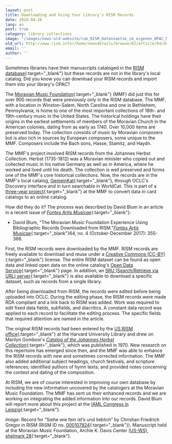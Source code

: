 ```yaml
---
layout: post
title: Downloading and Using Your Library's RISM Records
date: 2018-04-26
lang: en
post: true
category: library_collections
image: "/images/news-old-website/csm_RISM_Datensaetze_im_eigenen_OPAC_MMF_a4818b352a.jpg"
old_url: http://www.rism.info//home/newsdetails/browse/62/article/64/downloading-and-using-your-librarys-rism-records.html
email: ''
author: ''
---
```


Sometimes libraries have their manuscripts cataloged in the [RISM database](https://opac.rism.info/){:target="_blank"} but these records are not in the library's local catalog. Did you know you can download your RISM records and import them into your library's OPAC?

The [Moravian Music Foundation](http://moravianmusic.org/){:target="_blank"} (MMF) did just this for over 900 records that were previously only in the RISM database. The MMF, with a location in Winston-Salem, North Carolina and one in Bethlehem, Pennsylvania, is home to one of the most important collections of 18th- and 19th-century music in the United States. The historical holdings have their origins in the earliest settlements of members of the Moravian Church in the American colonies, dating from as early as 1740. Over 10,000 items are preserved today. The collection consists of music by Moravian composers but is also rich in sources by European composers, some unique to the MMF. Composers include the Bach sons, Hasse, Stamitz, and Haydn.

The MMF's project involved RISM records from the Johannes Herbst Collection. Herbst (1735-1812) was a Moravian minister who copied out and collected music in his native Germany as well as in America, where he worked and lived until his death. The collection is well preserved and forms one of the MMF's core historical collections. Now, the records are in the MMF's local catalog, [GemeinKat](http://moravianmusic.org/gemeinkat-catalog/){:target="_blank"}, through OCLC's Discovery interface and in turn searchable in WorldCat. This is part of a [three-year project](https://www.oclc.org/en/member-stories/moravian.html){:target="_blank"} at the MMF to convert data in card catalogs to an online catalog.

How did they do it? The process was described by David Blum in an article in a recent issue of [_Fontes Artis Musicae_](http://www.iaml.info/fontes-artis-musicae){:target="_blank"}:

- David Blum, "The Moravian Music Foundation Experience Using Bibliographic Records Downloaded from RISM."[_Fontes Artis Musicae_](https://muse.jhu.edu/article/680345){:target="_blank"}64, no. 4 (October-December 2017): 355-366.

First, the RISM records were downloaded by the MMF. RISM records are freely available to download and reuse under a [Creative Commons (CC-BY)](http://creativecommons.org/licenses/by/3.0/){:target="_blank"} license. The entire RISM dataset can be found as open data and linked open data on the online catalog's [Open Data Service](https://opac.rism.info/index.php?id=8&L=1){:target="_blank"} page. In addition, an [SRU (Search/Retrieve via URL) server](https://github.com/rism-ch/muscat/wiki/SRU){:target="_blank"} is also available to download a specific dataset, such as records from a single library.

After being downloaded from RISM, the records were edited before being uploaded into OCLC. During the editing phase, the RISM records were made RDA compliant and a link back to RISM was added. Work was required to edit fixed data fields, subfields, and diacritics. A constant data record was applied to each record to facilitate the editing process. The specific fields that required attention are named in the article.

The original RISM records had been entered by the [US RISM office](http://hcl.harvard.edu/libraries/loebmusic/isham/rism.cfm){:target="_blank"} at the Harvard University Library and drew on Marilyn Gombosi's [_Catalog of the Johannes Herbst Collection_](http://www.worldcat.org/oclc/908266279){:target="_blank"}, which was published in 1970. New research on this repertoire has emerged since then, and the MMF was able to enhance the RISM records with new and sometimes corrected information. The MMF also added additional subject headings, church festivals, and scripture references; identified authors of hymn texts; and provided notes concerning the context and dating of the composition.

At RISM, we are of course interested in improving our own database by including the new information uncovered by the catalogers at the Moravian Music Foundation. The MMF has sent us their enhanced records and we are working on integrating the added information into our records. David Blum will report more about this project at the [IAML Congress in Leipzig](http://iaml2018.info/programme/){:target="_blank"}.

_Image_: Record for “Siehe wie fein ist’s und lieblich” by Christian Friedrich Gregor in RISM (RISM ID no. [000107824](https://opac.rism.info/search?id=000107824&Language=en){:target="_blank"}). Manuscript held at the Moravian Music Foundation, Archie K. Davis Center [(US-WS), shelmark 28](https://moravianmusic.on.worldcat.org/oclc/932481449){:target="_blank"}.



